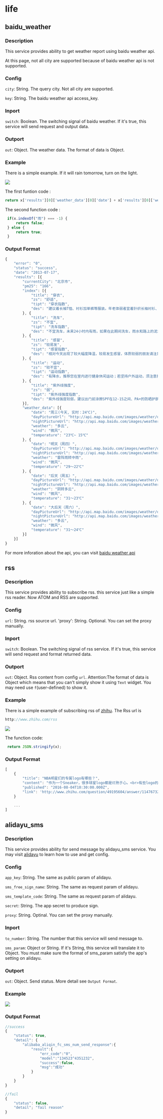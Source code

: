life
================

## baidu_weather

### Description

This service provides ability to get weather report using baidu weather api.

At this page, not all city are supported because of baidu weather api is not supported.

### Config

`city`: String. The query city. Not all city are supported. 

`key`: String. The baidu weather api access_key.

### Inport

`switch`: Boolean. The switching signal of baidu weather. If it's true, this service will send request and output data.

### Outport

`out`: Object. The weather data. The format of data is Object.

### Example

There is a simple example. If it will rain tomorrow, turn on the light.

![](./pic/baidu_weather.png)

The first funtion code :

```javascript
return x['results'][0]['weather_data'][0]['date'] + x['results'][0]['weather_data'][0]['weather']

```

The second function code :
```javascript
 if(x.indexOf("雨") === -1) {
     return false;
 } else {
     return true;
 }

```

### Output Format

```javascript
{
    "error": "0",
    "status": "success",
    "date": "2013-07-17",
    "results": [{
        "currentCity": "北京市",
        "pm25": "166",
        "index": [{
            "title": "穿衣",
            "zs": "舒适",
            "tipt": "穿衣指数",
            "des": "建议着长袖T恤、衬衫加单裤等服装。年老体弱者宜着针织长袖衬衫、马甲和长裤。"
        }, {
            "title": "洗车",
            "zs": "不宜",
            "tipt": "洗车指数",
            "des": "不宜洗车，未来24小时内有雨，如果在此期间洗车，雨水和路上的泥水可能会再次弄脏您的爱车。"
        }, {
            "title": "感冒",
            "zs": "较易发",
            "tipt": "感冒指数",
            "des": "相对今天出现了较大幅度降温，较易发生感冒，体质较弱的朋友请注意适当防护。"
        }, {
            "title": "运动",
            "zs": "较不宜",
            "tipt": "运动指数",
            "des": "有降水，推荐您在室内进行健身休闲运动；若坚持户外运动，须注意携带雨具并注意避雨防滑。"
        }, {
            "title": "紫外线强度",
            "zs": "弱",
            "tipt": "紫外线强度指数",
            "des": "紫外线强度较弱，建议出门前涂擦SPF在12-15之间、PA+的防晒护肤品。"
        }],
        "weather_data": [{
            "date": "周三(今天, 实时：24℃)",
            "dayPictureUrl": "http://api.map.baidu.com/images/weather/day/duoyun.png",
            "nightPictureUrl": "http://api.map.baidu.com/images/weather/night/duoyun.png",
            "weather": "多云",
            "wind": "微风",
            "temperature": "23℃~ 15℃"
        }, {
            "date": "明天（周四）",
            "dayPictureUrl": "http://api.map.baidu.com/images/weather/day/leizhenyu.png",
            "nightPictureUrl": "http://api.map.baidu.com/images/weather/night/zhongyu.png",
            "weather": "雷阵雨转中雨",
            "wind": "微风",
            "temperature": "29～22℃"
        }, {
            "date": "后天（周五）",
            "dayPictureUrl": "http://api.map.baidu.com/images/weather/day/yin.png",
            "nightPictureUrl": "http://api.map.baidu.com/images/weather/night/duoyun.png",
            "weather": "阴转多云",
            "wind": "微风",
            "temperature": "31～23℃"
        }, {
            "date": "大后天（周六）",
            "dayPictureUrl": "http://api.map.baidu.com/images/weather/day/duoyun.png",
            "nightPictureUrl": "http://api.map.baidu.com/images/weather/night/duoyun.png",
            "weather": "多云",
            "wind": "微风",
            "temperature": "31～24℃"
        }]
    }]
}
```


For more inforation about the api, you can visit [baidu weather api](http://lbsyun.baidu.com/index.php?title=car/api/weather)


## rss

### Description

This service provides ability to subscribe rss. this service just like a simple rss reader.
Now ATOM and RSS are supported.

### Config

`url`: String. rss source url.
'proxy': String. Optional. You can set the proxy manually.

### Inport

`switch`: Boolean. The switching signal of rss service. If it's true, this service will send request and format returned data.

### Outport

`out`: Object. Rss content from config `url`. Attention:The format of data is Object which means that you can't simply show it using `Text` widget. You may need use `f`(user-defined) to show it.

### Example 

There is a simple example of subscribing rss of [zhihu](https://www.zhihu.com). The Rss url is 
```javascript
http://www.zhihu.com/rss
```

![](./pic/rss.png)

The function code:
```javascript
 return JSON.stringify(x);
```


### Output Format

```javascript
[
    { 
        "title": "NBA明星们的专属logo有哪些？",
        "content": "作为一个Sneaker，很多球星logo都是烂熟于心。<br>有些logo的设计令人叹为观止，在icon设计上的水平，完全不啻于球鞋的工业设计水准...",
        "published": "2016-08-04T10:30:00.000Z",
        "link": 'http://www.zhihu.com/question/49195604/answer/114767321?utm_campaign=rss&utm_medium=rss&utm_source=rss&utm_content=title' 
    }

    ...
]
```


## alidayu_sms

### Description

This service provides ability for send message by alidayu_sms service.
You may visit [alidayu](https://api.alidayu.com/doc2/apiDetail?spm=a3142.7791109.1999204071.19.vgOpNe&apiId=25450) to learn how to use and get config.

### Config

`app_key`: String. The same as public param of alidayu.

`sms_free_sign_name`: String. The same as request param of alidayu.

`sms_template_code`: String. The same as request param of alidayu.

`secret`: String. The app secret to produce sign.

`proxy`: String. Optinal. You can set the proxy manually.

### Inport

`to_number`: String. The number that this service will send message to.

`sms_param`: Object or String. If it's String, this service will translate it to Object. You must make sure the format of sms_param satisfy the app's setting on alidayu.

### Outport

`out`: Object. Send status. More detail see `Output Format`.

### Example

![](./pic/alidayu.png)

### Output Format

```javascript
//success
{
    "status": true,
    "detail": {
        "alibaba_aliqin_fc_sms_num_send_response":{
            "result":{
                "err_code":"0",
                "model":"134523^4351232",
                "success":false,
                "msg":"成功"
            }
        }
    }
}

//fail
{
    "status": false,
    "detail"; "fail reason"
}

```
